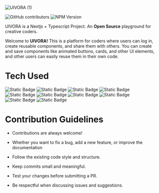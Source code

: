 
![UIVORA (1)](https://github.com/user-attachments/assets/f68f336e-ad8b-4192-a9ca-957adad05ad8)


![GitHub contributors](https://img.shields.io/github/contributors/The-Dev-Sumit/UIVORA?colors=blue)
![NPM Version](https://img.shields.io/npm/v/next)


UIVORA is a Nextjs + Typescript Project. An **Open Source** playground for creative coders. 

Welcome to **UIVORA!** This is a platform for coders where users can log in, create reusable components, and share them with others. You can create and save components like animated buttons, cards, and other UI elements, and other users can easily reuse them in their own code.

# Tech Used

![Static Badge](https://img.shields.io/badge/next-%234A102A?logo=nextdotjs)
![Static Badge](https://img.shields.io/badge/tailwind_css-%234A102A?logo=tailwind%20css)
![Static Badge](https://img.shields.io/badge/react-%234A102A?logo=react)
![Static Badge](https://img.shields.io/badge/typescript-%234A102A?logo=react)
![Static Badge](https://img.shields.io/badge/mongoDB-%234A102A?logo=mongoDB)
![Static Badge](https://img.shields.io/badge/monaco_editor-%234A102A?style=for-the-badge)
![Static Badge](https://img.shields.io/badge/react_live-%234A102A?style=for-the-badge)
![Static Badge](https://img.shields.io/badge/gsap-%234A102A?style=for-the-badge)
![Static Badge](https://img.shields.io/badge/react_icons-%234A102A?style=for-the-badge)
![Static Badge](https://img.shields.io/badge/framer_motion-%234A102A?style=for-the-badge)


 # Contribution Guidelines

* Contributions are always welcome!

* Whether you want to fix a bug, add a new feature, or improve the documentation
 
* Follow the existing code style and structure.

* Keep commits small and meaningful.

* Test your changes before submitting a PR.

* Be respectful when discussing issues and suggestions.

